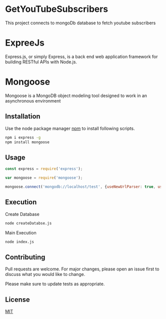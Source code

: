 # GetYouTubeSubscribers
This project connects to mongoDb database to fetch youtube subscribers

# ExpreeJs

Express.js, or simply Express, is a back end web application framework for building RESTful APIs with Node.js.

# Mongoose
Mongoose is a MongoDB object modeling tool designed to work in an asynchronous environment

## Installation

Use the node package manager [npm](https://nodejs.org/en/download) to install following scripts.

```bash
npm i express -g
npm install mongoose
```
 
## Usage

```javascript
const express = require('express');

var mongoose = require('mongoose');

mongoose.connect('mongodb://localhost/test', {useNewUrlParser: true, useUnifiedTopology: true});
```
## Execution
Create Database
```bash
node createDatabse.js
```
Main Execution
```bash
node index.js
```

## Contributing

Pull requests are welcome. For major changes, please open an issue first
to discuss what you would like to change.

Please make sure to update tests as appropriate.

## License

[MIT](https://choosealicense.com/licenses/mit/)
